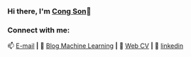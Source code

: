 ### Hi there, I'm [Cong Son][website]🌼
### Connect with me:

📫 [E-mail](mailto:duongcongson01@gmail.com) **|** 
👯 [Blog Machine Learning][blog] **|**
🏡 [Web CV][website] **|** 
👔 [linkedin][linkedin]
<br />

[website]: https://congson01.github.io/duongcongsonCV/
[linkedin]: https://www.linkedin.com/in/dcson01/
[blog]: https://web888.vn/author/congson/
